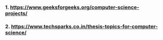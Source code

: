 ### 1. https://www.geeksforgeeks.org/computer-science-projects/

### 2. https://www.techsparks.co.in/thesis-topics-for-computer-science/
